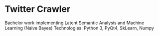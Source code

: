 # Twitter Crawler
Bachelor work implementing Latent Semantic Analysis and Machine Learning (Naive Bayes)
Technologies: Python 3, PyQt4, SkLearn, Numpy
